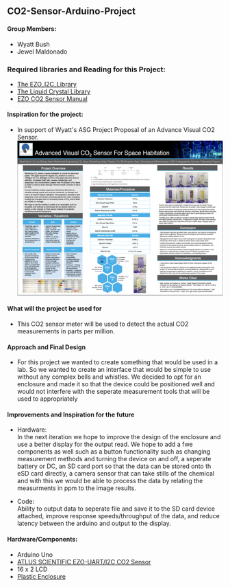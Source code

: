 ## CO2-Sensor-Arduino-Project

#### Group Members:
- Wyatt Bush
- Jewel Maldonado
### Required libraries and Reading for this Project:
- [The EZO_I2C_Library](https://github.com/Atlas-Scientific/Ezo_I2c_lib)
- [The Liquid Crystal Library](https://www.arduino.cc/reference/en/libraries/liquidcrystal/)
- [EZO CO2 Sensor Manual](https://atlas-scientific.com/files/EZO_CO2_Datasheet.pdf)  

#### Inspiration for the project:
- In support of Wyatt's ASG Project Proposal of an Advance Visual CO2 Sensor.  
![imgs/ ASG_WyattBushAdvanced_Visual_Sensor.png](https://github.com/je-el/CO2-Sensor-Arduino-Project/blob/main/imgs/%20ASG_WyattBushAdvanced_Visual_Sensor.png)

#### What will the project be used for
- This CO2 sensor meter will be used to detect the actual CO2 measurements in parts per million. 

#### Approach and Final Design
- For this project we wanted to create something that would be used in a lab. So we wanted to create an interface that would be simple to use without any complex bells and whistles. We decided to opt for an enclosure and made it so that the device could be positioned well and would not interfere with the seperate measurement tools that will be used to appropriately <finish me>  

#### Improvements and Inspiration for the future
- Hardware:  
In the next iteration we hope to improve the design of the enclosure and use a better display for the output read. We hope to add a fwe components as well such as a button functionality such as changing measurement methods and turning the device on and off, a seperate battery or DC, an SD card port so that the data can be stored onto th eSD card directly, a camera sensor that can take stills of the chemical and with this we would be able to process the data by relating the measurments in ppm to the image results.  

- Code:  
Ability to output data to seperate file and save it to the SD card device attached, improve response speeds/throughput of the data, and reduce latency between the arduino and output to the display. 
  
#### Hardware/Components:
- Arduino Uno
- [ATLUS SCIENTIFIC EZO-UART/I2C CO2 Sensor](https://atlas-scientific.com/probes/co2-sensor/)
- 16 x 2 LCD 
- [Plastic Enclosure](https://www.amazon.com/gp/product/B075X17M4T/ref=ppx_yo_dt_b_asin_title_o03_s00?ie=UTF8&th=1)

